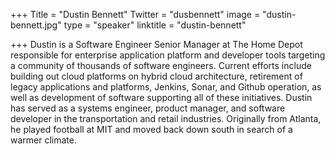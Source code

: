 +++
Title = "Dustin Bennett"
Twitter = "dusbennett"
image = "dustin-bennett.jpg"
type = "speaker"
linktitle = "dustin-bennett"

+++
Dustin is a Software Engineer Senior Manager at The Home Depot responsible for enterprise application platform and developer tools targeting a community of thousands of software engineers. Current efforts include building out cloud platforms on hybrid cloud architecture, retirement of legacy applications and platforms, Jenkins, Sonar, and Github operation, as well as development of software supporting all of these initiatives. Dustin has served as a systems engineer, product manager, and software developer in the transportation and retail industries. Originally from Atlanta, he played football at MIT and moved back down south in search of a warmer climate.
